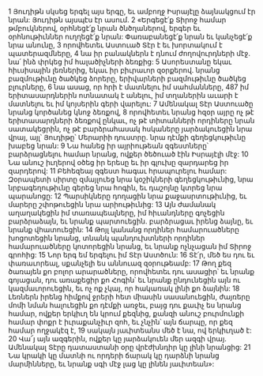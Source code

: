 1 Յուդիթն սկսեց երգել այս երգը, եւ ամբողջ Իսրայէլը ձայնակցում էր նրան:
Յուդիթն այսպէս էր ասում.
2 «Երգեցէ՛ք Տիրոջ համար թմբուկներով,
օրհնեցէ՛ք նրան ծնծղաներով,
երգեր եւ օրհնութիւններ ուղղեցէ՛ք նրան:
Փառաբանեցէ՛ք նրան եւ կանչեցէ՛ք նրա անունը,
3 որովհետեւ Աստուած Տէր է եւ խորտակում է պատերազմները,
4 նա իր բանակներն է դնում ժողովուրդների մէջ.
նա՛ ինձ փրկեց իմ հալածիչների ձեռքից:
5 Ասորեստանը եկաւ հիւսիսային լեռներից,
եկաւ իր բիւրաւոր զօրքերով.
նրանց բազմութիւնը ծածկեց ձորերը,
երիվարների բազմութիւնը ծածկեց բլուրները,
6 նա ասաց, որ հրի է մատնելու իմ սահմանները,
487 իմ երիտասարդներին ոտնատակ է անելու,
իմ տղաներին աւարի է մատնելու
եւ իմ կոյսերին գերի վարելու:
7 Ամենակալ Տէր Աստուածը նրանց կործանեց կնոջ ձեռքով,
8 որովհետեւ նրանց հզօր այրը ոչ թէ երիտասարդների ձեռքով ընկաւ,
ոչ թէ տիտանների որդիները նրան սատակեցրին,
ոչ թէ բարձրահասակ հսկաները յարձակուեցին նրա վրայ,
այլ՝ Յուդիթը՝ Մերարիի դուստրը.
նրա դէմքի գեղեցկութիւնը խաբեց նրան:
9 Նա հանեց իր այրիութեան զգեստները՝
բարձրացնելու համար նրանց,
ովքեր ծեծուած էին Իսրայէլի մէջ:
10 Նա անուշ իւղերով օծեց իր երեսը
եւ իր գլուխը զարդարեց իր զարդերով:
11 Բեհեզեայ զգեստ հագաւ հրապուրելու համար:
Զօրապետի սիրտը զմայլուեց նրա կօշիկների գեղեցկութիւնից,
նրա նրբագեղութիւնը գերեց նրա հոգին,
եւ դաշոյնը կտրեց նրա պարանոցը:
12 Պարսիկները դողացին նրա քաջասրտութիւնից,
եւ մարերը շփոթուեցին նրա արիութիւնից:
13 Այն ժամանակ աղաղակեցին իմ տառապեալները,
իմ հիւանդները գոչեցին բարձրաձայն,
եւ նրանք պարտուեցին.
բարձրացաւ իրենց ձայնը,
եւ նրանք վհատուեցին:
14 Թոյլ կանանց որդիներ համարուածները խոցոտեցին նրանց,
տնանկ պանդուխտների որդիներ համարուածները կոտորեցին նրանց,
եւ նրանք ոչնչացան իմ Տիրոջ գրոհից:
15 Նոր երգ եմ երգելու իմ Տէր Աստծուն:
16 Տէ՛ր, մեծ ես դու եւ փառաւորեալ,
սքանչելի ես աննուազ զօրութեամբ:
17 Թող քեզ ծառայեն քո բոլոր արարածները,
որովհետեւ դու ասացիր՝ եւ նրանք գոյացան,
դու առաքեցիր քո Հոգին՝
եւ նրանք ընդունեցին այն ու կազմաւորուեցին,
եւ ոչ ոք չկայ, որ հակառակ լինի քո ձայնին:
18 Լեռներն իրենց հիմքով ջրերի հետ միասին սասանուեցին,
ժայռերը մոմի նման հալուեցին քո դէմքի առջեւ,
բայց դու քաւիչ ես նրանց համար, ովքեր երկիւղ են կրում քեզնից,
քանզի անուշ բուրմունքի համար փոքր է իւրաքանչիւր զոհ,
եւ չնչին՝ այն ճարպը, որ քեզ համար ողջակէզ է,
19 սակայն յաւիտեանս մեծ է նա, ով երկիւղած է:
20 Վա՜յ այն ազգերին, ովքեր կը յարձակուեն մեր ազգի վրայ.
Ամենակալ Տէրը դատաստանի օրը վրէժխնդիր կը լինի նրանցից:
21 Նա կրակի կը մատնի ու որդերի ճարակ կը դարձնի նրանց մարմինները,
եւ նրանք սգի մէջ լաց կը լինեն յաւիտեան»:
